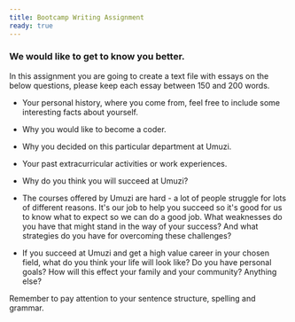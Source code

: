 ```yaml
---
title: Bootcamp Writing Assignment
ready: true
---
```


### We would like to get to know you better.

In this assignment you are going to create a text file with essays on the below questions, please keep each essay between 150 and 200 words.

- Your personal history, where you come from, feel free to include some interesting facts about yourself.

- Why you would like to become a coder.

- Why you decided on this particular department at Umuzi.

- Your past extracurricular activities or work experiences.

- Why do you think you will succeed at Umuzi?

- The courses offered by Umuzi are hard - a lot of people struggle for lots of different reasons. It's our job to help you succeed so it's good for us to know what to expect so we can do a good job. What weaknesses do you have that might stand in the way of your success? And what strategies do you have for overcoming these challenges?

- If you succeed at Umuzi and get a high value career in your chosen field, what do you think your life will look like? Do you have personal goals? How will this effect your family and your community? Anything else?

Remember to pay attention to your sentence structure, spelling and grammar.
